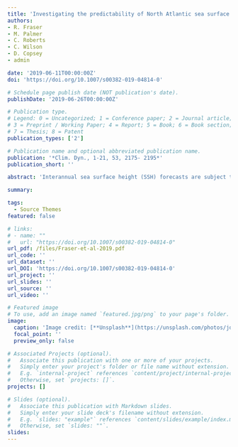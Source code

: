 ```yaml
---
title: 'Investigating the predictability of North Atlantic sea surface heighty'
authors:
- R. Fraser
- M. Palmer
- C. Roberts
- C. Wilson
- D. Copsey
- admin

date: '2019-06-11T00:00:00Z'
doi: 'https://doi.org/10.1007/s00382-019-04814-0'

# Schedule page publish date (NOT publication's date).
publishDate: '2019-06-26T00:00:00Z'

# Publication type.
# Legend: 0 = Uncategorized; 1 = Conference paper; 2 = Journal article;
# 3 = Preprint / Working Paper; 4 = Report; 5 = Book; 6 = Book section;
# 7 = Thesis; 8 = Patent
publication_types: ['2']

# Publication name and optional abbreviated publication name.
publication: '*Clim. Dyn., 1-21, 53, 2175- 2195*'
publication_short: ''

abstract: 'Interannual sea surface height (SSH) forecasts are subject to several sources of uncertainty. Methods relying on statistical forecasts have proven useful in assessing predictability and associated uncertainty due to both initial conditions and boundary conditions. In this study, the interannual predictability of SSH dynamics in the North Atlantic is investigated using the output from a 150 year long control simulation based on HadGEM3, a coupled climate model at eddy-permitting resolution. Linear inverse modeling (LIM) is used to create a statistical model for the evolution of monthly-mean SSH anomalies. The forecasts based on the LIM model demonstrate skill on interannanual timescales 𝒪(1–2 years). Forecast skill is found to be largest in both the subtropical and subpolar gyres, with decreased skill in the Gulf Stream extension region. The SSH initial conditions involving a tripolar anomaly off Cape Hatteras lead to a maximum growth in SSH about 20 months later. At this time, there is a meridional shift in the 0 m-SSH contour on the order of 0.5∘–1.5∘-latitude, coupled with a change in SSH along the US East Coast. To complement the LIM-based study, interannual SSH predictability is also quantified using the system’s average predictability time (APT). The APT analysis extracted large-scale SSH patterns which displayed predictability on timescales longer than 2 years. These patterns are responsible for changes in SSH on the order of 10 cm along the US East Coast, driven by variations in Ekman velocity. Our results shed light on the timescales of SSH predictability in the North Atlantic. In addition, the diagnosed optimal initial conditions and predictable patterns could improve interannual forecasts of the Gulf Stream’s characteristics and coastal SSH.'

summary: 

tags:
  - Source Themes
featured: false

# links:
# - name: ""
#   url: "https://doi.org/10.1007/s00382-019-04814-0"
url_pdf: /files/Fraser-et-al-2019.pdf
url_code: ''
url_dataset: ''
url_DOI: 'https://doi.org/10.1007/s00382-019-04814-0'
url_project: ''
url_slides: ''
url_source: ''
url_video: ''

# Featured image
# To use, add an image named `featured.jpg/png` to your page's folder.
image:
  caption: 'Image credit: [**Unsplash**](https://unsplash.com/photos/jdD8gXaTZsc)'
  focal_point: ''
  preview_only: false

# Associated Projects (optional).
#   Associate this publication with one or more of your projects.
#   Simply enter your project's folder or file name without extension.
#   E.g. `internal-project` references `content/project/internal-project/index.md`.
#   Otherwise, set `projects: []`.
projects: []

# Slides (optional).
#   Associate this publication with Markdown slides.
#   Simply enter your slide deck's filename without extension.
#   E.g. `slides: "example"` references `content/slides/example/index.md`.
#   Otherwise, set `slides: ""`.
slides:
---
```


